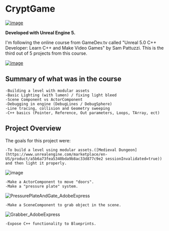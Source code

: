 # CryptGame
[![image](https://user-images.githubusercontent.com/78411295/173550543-bd1d7513-1637-4c6a-987c-e7b7b2aa4139.png)](https://youtu.be/OkQ3bLqNyIM)


**Developed with Unreal Engine 5.**

I'm following the online course from GameDev.tv called "Unreal 5.0 C++ Developer: Learn C++ and Make Video Games" by Sam Pattuzzi.
This is the third out of 5 projects from this course.

[![image](https://user-images.githubusercontent.com/78411295/173539420-5de5bcd0-1524-40e7-bf13-67c202a53426.png)](https://www.gamedev.tv/courses/)

## Summary of what was in the course

    -Building a level with modular assets
    -Basic Lighting (with lumen) / fixing light bleed
    -Scene Component vs ActorComponent
    -Debugging in engine (DebugLines / DebugSphere)
    -Line tracing, collision and Geometry sweeping
    -C++ basics (Pointer, Reference, Out parameters, Loops, TArray, ect)

## Project Overview 


The goals for this project were:

    -To build a level using modular assets.([Medieval Dungeon](https://www.unrealengine.com/marketplace/en-US/product/a5b6a73fea5340bda9b8ac33d877c9e2 sessionInvalidated=true)) and then light it properly. 
![image](https://user-images.githubusercontent.com/78411295/173544692-0b327af1-5946-4f61-aa36-dd0276d80623.png)

    -Make a ActorComponent to move "doors".
    -Make a "pressure plate" system. 

![PressurePlateAndGate_AdobeExpress](https://user-images.githubusercontent.com/78411295/173548412-72a37b5f-6b95-41a9-b153-a6193913ab64.gif)

    -Make a SceneComponent to grab object in the scene. 

![Grabber_AdobeExpress](https://user-images.githubusercontent.com/78411295/173548752-4ccb6d25-97a1-4978-944b-fa07d91a0b2a.gif)

    -Expose C++ functionality to Blueprints.



